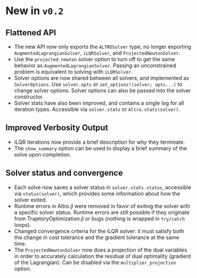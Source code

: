 # New in `v0.2`

## Flattened API
* The new API now only exports the `ALTROSolver` type, no longer exporting `AugmentedLagrangianSolver`, `iLQRSolver`, and `ProjectedNewtonSolver`.
* Use the `projected_newton` solver option to turn off to get the same behavior as `AugmentedLagrangianSolver`. Passing an unconstrained problem is equivalent to solving with `iLQRSolver`.
* Solver options are now shared between all solvers, and implemented as `SolverOptions`. Use `solver.opts` or `set_options!(solver; opts...)` to change solver options. Solver options can also be passed into the solver constructor.
* Solver stats have also been improved, and contains a single log for all iteration types. Accessible via `solver.stats` or `Altro.stats(solver)`.

## Improved Verbosity Output
* iLQR iterations now provide a brief description for why they terminate.
* The `show_summary` option can be used to display a brief summary of the solve upon completion.

## Solver status and convergence 
* Each solve now saves a solver status in `solver.stats.status`, accessible via `status(solver)`, which provides some information about how the solver exited.
* Runtime errors in Altro.jl were removed in favor of exiting the solver with a specific solver status. Runtime errors are still possible if they originate from TrajetoryOptimization.jl or bugs (nothing is wrapped in `try/catch` loops).
* Changed convergence criteria for the iLQR solver: it must satisfy both the change in cost tolerance and the gradient tolerance at the same time.
* The `ProjectedNewtonSolver` now does a projection of the dual variables in order to accurately calculation the residual of dual optimality (gradient of the Lagrangian). Can be disabled via the `multiplier_projection` option.
